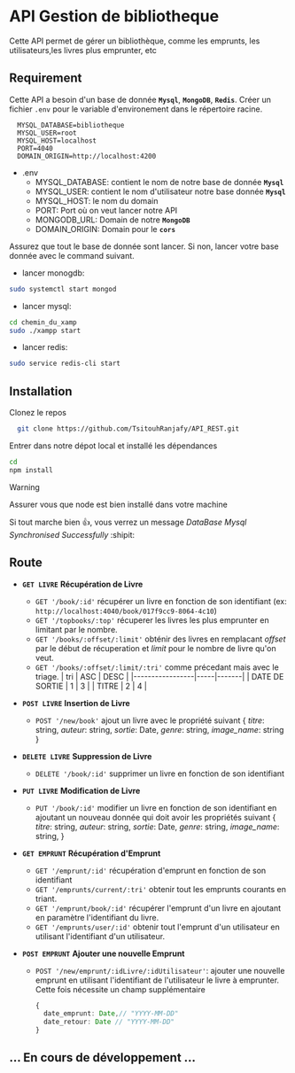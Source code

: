 # API Gestion de bibliotheque

Cette API permet de gérer un bibliothèque, comme les emprunts, les utilisateurs,les livres plus emprunter, etc

## Requirement
Cette API a besoin d'un base de donnée **`Mysql`**, **`MongoDB`**, **`Redis`**. Créer un fichier `.env` pour le variable d'environement dans le répertoire racine.

```.env
  MYSQL_DATABASE=bibliotheque
  MYSQL_USER=root
  MYSQL_HOST=localhost
  PORT=4040
  DOMAIN_ORIGIN=http://localhost:4200
```
- .env
    - MYSQL_DATABASE: contient le nom de notre base de donnée **`Mysql`**
    - MYSQL_USER: contient le nom d'utilisateur notre base donnée **`Mysql`**
    - MYSQL_HOST: le nom du domain
    - PORT: Port où on veut lancer notre API
    - MONGODB_URL: Domain de notre **`MongoDB`**
    - DOMAIN_ORIGIN: Domain pour le **`cors`**
      
Assurez que tout le base de donnée sont lancer. Si non, lancer votre base donnée avec le command suivant.

- lancer monogdb:
```bash
sudo systemctl start mongod
```
- lancer mysql:
```bash
cd chemin_du_xamp
sudo ./xampp start
```
- lancer redis:
```bash
sudo service redis-cli start
```

## Installation

Clonez le repos
```bash
  git clone https://github.com/TsitouhRanjafy/API_REST.git
```
Entrer dans notre dépot local et installé les dépendances
```bash
cd
npm install
```
> [!WARNING]
> Assurer vous que node est bien installé dans votre machine

Si tout marche bien :+1:, vous verrez un message *DataBase Mysql Synchronised Successfully* :shipit:

## Route

- **`GET LIVRE`** **Récupération de Livre**
  - `GET '/book/:id'` récupérer un livre en fonction de son identifiant (ex: `http://localhost:4040/book/017f9cc9-8064-4c10`)
  - `GET '/topbooks/:top'` récuperer les livres les plus emprunter en limitant par le nombre.
  - `GET '/books/:offset/:limit'` obténir des livres en remplacant *offset* par le début de récuperation et *limit* pour le nombre de livre qu'on veut.
  - `GET '/books/:offset/:limit/:tri'` comme précedant mais avec le triage.
      |     tri         | ASC | DESC  |
      |-----------------|-----|-------|
      | DATE DE SORTIE  |  1  |   3   |
      | TITRE           |  2  |   4   |

- **`POST LIVRE`** **Insertion de Livre**
    - `POST '/new/book'` ajout un livre avec le propriété suivant 
      {
        *titre*: string,
        *auteur*: string,
        *sortie*: Date,
        *genre*: string,
        *image_name*: string
      }

- **`DELETE LIVRE`** **Suppression de Livre**
    - `DELETE '/book/:id'` supprimer un livre en fonction de son identifiant

- **`PUT LIVRE`** **Modification de Livre**
    - `PUT '/book/:id'` modifier un livre en fonction de son identifiant en ajoutant un nouveau donnée qui doit avoir les propriétés suivant
      {
        *titre*: string,
        *auteur*: string,
        *sortie*: Date,
        *genre*: string,
        *image_name*: string,
      }

- **`GET EMPRUNT`** **Récupération d'Emprunt**
    - `GET '/emprunt/:id'` récupération d'emprunt en fonction de son identifiant
    - `GET '/emprunts/current/:tri'` obtenir tout les emprunts courants en triant.
    - `GET '/emprunt/book/:id'` récupérer l'emprunt d'un livre en ajoutant en paramètre l'identifiant du livre.
    - `GET '/emprunts/user/:id'` obtenir tout l'emprunt d'un utilisateur en utilisant l'identifiant d'un utilisateur.
- **`POST EMPRUNT`** **Ajouter une nouvelle Emprunt**
    - `POST '/new/emprunt/:idLivre/:idUtilisateur'`: ajouter une nouvelle emprunt en utilisant l'identifiant de l'utilisateur le livre à emprunter. Cette fois nécessite un champ supplémentaire
      ```typescript
      {
        date_emprunt: Date,// "YYYY-MM-DD"
        date_retour: Date // "YYYY-MM-DD"
      }
      ```
## ... En cours de développement ...


















      

